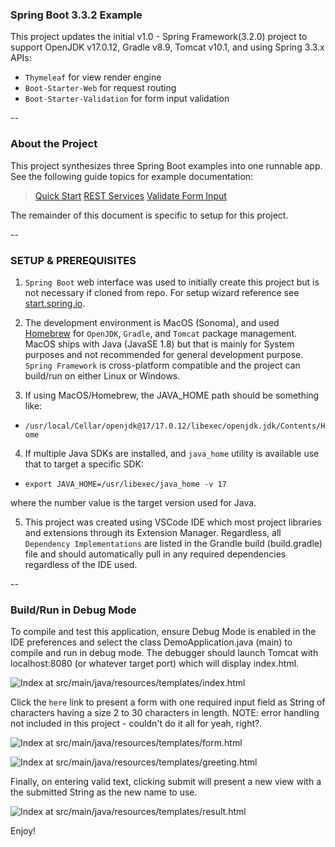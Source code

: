 ### Spring Boot 3.3.2 Example

This project updates the initial v1.0 - Spring Framework(3.2.0) project to support 
OpenJDK v17.0.12, Gradle v8.9, Tomcat v10.1, and using Spring 3.3.x APIs:
- `Thymeleaf` for view render engine
- `Boot-Starter-Web` for request routing
- `Boot-Starter-Validation` for form input validation

--
### About the Project

This project synthesizes three Spring Boot examples into one runnable app. See the following guide topics for example documentation: 
> [Quick Start](https://spring.io/quickstart)
> [REST Services](https://spring.io/guides/gs/rest-service)
> [Validate Form Input](https://spring.io/guides/gs/validating-form-input)

The remainder of this document is specific to setup for this project.

--
### SETUP & PREREQUISITES

1. `Spring Boot` web interface was used to initially create this project but is not necessary if cloned from repo. For setup wizard reference see [start.spring.io](start.spring.io).

2. The development environment is MacOS (Sonoma), and used [Homebrew](https://brew.sh) for `OpenJDK`, `Gradle`, and `Tomcat` package management. MacOS ships with Java (JavaSE 1.8) but that is mainly for System purposes and not recommended for general development purpose.  `Spring Framework` is cross-platform compatible and the project can build/run on either Linux or Windows. 

3. If using MacOS/Homebrew, the JAVA_HOME path should be something like:

- `/usr/local/Cellar/openjdk@17/17.0.12/libexec/openjdk.jdk/Contents/Home`

4. If multiple Java SDKs are installed, and `java_home` utility is available use that to target a specific SDK:

- `export JAVA_HOME=/usr/libexec/java_home -v 17`

where the number value is the target version used for Java.

5. This project was created using VSCode IDE which most project libraries and extensions through its Extension Manager. Regardless, all `Dependency Implementations` are listed in the Grandle build (build.gradle) file and should automatically pull in any required dependencies regardless of the IDE used.


--
### Build/Run in Debug Mode

To compile and test this application, ensure Debug Mode is enabled in the IDE preferences and select the class DemoApplication.java (main) to compile and run in debug mode.
The debugger should launch Tomcat with localhost:8080 (or whatever target port) which will display index.html.

![Index at src/main/java/resources/templates/index.html](https://github.com/rwhite35/Maven-Spring-Tomcat/screens/index.png)

Click the `here` link to present a form with one required input field as String of characters having a size 2 to 30 characters in length. NOTE: error handling not included in this project - couldn't do it all for yeah, right?.

![Index at src/main/java/resources/templates/form.html](https://github.com/rwhite35/Maven-Spring-Tomcat/screens/greetingF1.png)

![Index at src/main/java/resources/templates/greeting.html](https://github.com/rwhite35/Maven-Spring-Tomcat/screens/greetingF2.png)

Finally, on entering valid text, clicking submit will present a new view with a the submitted String as the new name to use.

![Index at src/main/java/resources/templates/result.html](https://github.com/rwhite35/Maven-Spring-Tomcat/screens/result.png)

Enjoy!

